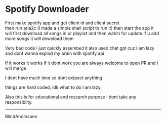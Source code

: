 # Spotify Downloader

First make spotify app and get client id and client secret<br>
then run aria2c (i made a simple shell script to run it)
then start the app it will first download all songs in ur playlist and then watch for update if u add more songs it will download them


Very bad code i just quickly assembed it also used chat gpt cuz i am lazy and dont wanna explod my brain with spotify api


If it works it works if it dont work you are always welcome to open PR and i will merge


I dont have much time so dont extpect anything

things are hard coded, idk what to do I am lazy.


Also this is for educational and research purpose i dont take any responsiblity.
<hr>

BlindAndInsane
